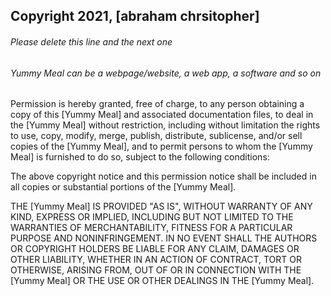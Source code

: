 ## Copyright 2021, [abraham chrsitopher]

###### Please delete this line and the next one
###### Yummy Meal can be a webpage/website, a web app, a software and so on

Permission is hereby granted, free of charge, to any person obtaining a copy of this [Yummy Meal] and associated documentation files, to deal in the [Yummy Meal] without restriction, including without limitation the rights to use, copy, modify, merge, publish, distribute, sublicense, and/or sell copies of the [Yummy Meal], and to permit persons to whom the [Yummy Meal] is furnished to do so, subject to the following conditions:

The above copyright notice and this permission notice shall be included in all copies or substantial portions of the [Yummy Meal].

THE [Yummy Meal] IS PROVIDED "AS IS", WITHOUT WARRANTY OF ANY KIND, EXPRESS OR IMPLIED, INCLUDING BUT NOT LIMITED TO THE WARRANTIES OF MERCHANTABILITY, FITNESS FOR A PARTICULAR PURPOSE AND NONINFRINGEMENT. IN NO EVENT SHALL THE AUTHORS OR COPYRIGHT HOLDERS BE LIABLE FOR ANY CLAIM, DAMAGES OR OTHER LIABILITY, WHETHER IN AN ACTION OF CONTRACT, TORT OR OTHERWISE, ARISING FROM, OUT OF OR IN CONNECTION WITH THE [Yummy Meal] OR THE USE OR OTHER DEALINGS IN THE [Yummy Meal].
